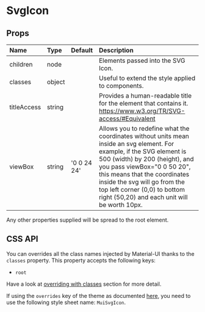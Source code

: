<!--- This documentation is automatically generated, do not try to edit it. -->

# SvgIcon



## Props
| Name | Type | Default | Description |
|:-----|:-----|:--------|:------------|
| children | node |  | Elements passed into the SVG Icon. |
| classes | object |  | Useful to extend the style applied to components. |
| titleAccess | string |  | Provides a human-readable title for the element that contains it. https://www.w3.org/TR/SVG-access/#Equivalent |
| viewBox | string | '0 0 24 24' | Allows you to redefine what the coordinates without units mean inside an svg element. For example, if the SVG element is 500 (width) by 200 (height), and you pass viewBox="0 0 50 20", this means that the coordinates inside the svg will go from the top left corner (0,0) to bottom right (50,20) and each unit will be worth 10px. |

Any other properties supplied will be spread to the root element.

## CSS API

You can overrides all the class names injected by Material-UI thanks to the `classes` property.
This property accepts the following keys:
- `root`

Have a look at [overriding with classes](/customization/overrides#overriding-with-classes)
section for more detail.

If using the `overrides` key of the theme as documented
[here](/customization/themes#customizing-all-instances-of-a-component-type),
you need to use the following style sheet name: `MuiSvgIcon`.
